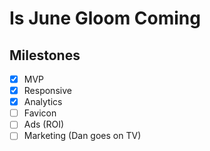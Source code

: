 # Is June Gloom Coming

## Milestones

- [x] MVP
- [x] Responsive
- [x] Analytics
- [ ] Favicon
- [ ] Ads (ROI)
- [ ] Marketing (Dan goes on TV)